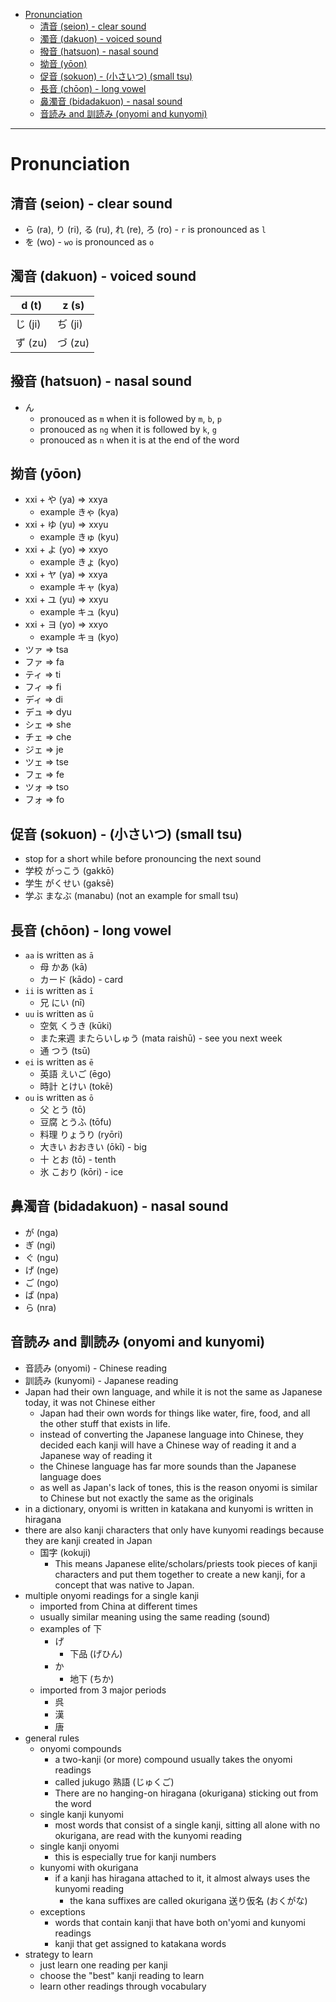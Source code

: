 - [Pronunciation](#pronunciation)
  * [清音 (seion) - clear sound](#%E6%B8%85%E9%9F%B3-seion---clear-sound)
  * [濁音 (dakuon) - voiced sound](#%E6%BF%81%E9%9F%B3-dakuon---voiced-sound)
  * [撥音 (hatsuon) - nasal sound](#%E6%92%A5%E9%9F%B3-hatsuon---nasal-sound)
  * [拗音 (yōon)](#%E6%8B%97%E9%9F%B3-yoon)
  * [促音 (sokuon) - (小さいつ) (small tsu)](#%E4%BF%83%E9%9F%B3-sokuon---%E5%B0%8F%E3%81%95%E3%81%84%E3%81%A4-small-tsu)
  * [長音 (chōon) - long vowel](#%E9%95%B7%E9%9F%B3-choon---long-vowel)
  * [鼻濁音 (bidadakuon) - nasal sound](#%E9%BC%BB%E6%BF%81%E9%9F%B3-bidadakuon---nasal-sound)
  * [音読み and 訓読み (onyomi and kunyomi)](#%E9%9F%B3%E8%AA%AD%E3%81%BF-and-%E8%A8%93%E8%AA%AD%E3%81%BF-onyomi-and-kunyomi)
____

# Pronunciation

## 清音 (seion) - clear sound

- ら (ra), り (ri), る (ru), れ (re), ろ (ro) - `r` is pronounced as `l`
- を (wo) - `wo` is pronounced as `o`

## 濁音 (dakuon) - voiced sound

d (t)   | z (s)
---     | ---
じ (ji) | ぢ (ji)
ず (zu) | づ (zu)

## 撥音 (hatsuon) - nasal sound

- ん
  * pronouced as `m` when it is followed by `m`, `b`, `p`
  * pronouced as `ng` when it is followed by `k`, `g`
  * pronouced as `n` when it is at the end of the word

## 拗音 (yōon)

* xxi + や (ya) => xxya
  + example きゃ (kya)
* xxi + ゆ (yu) => xxyu
  + example きゅ (kyu)
* xxi + よ (yo) => xxyo
  + example きょ (kyo)
* xxi + ヤ (ya) => xxya
  + example キャ (kya)
* xxi + ユ (yu) => xxyu
  + example キュ (kyu)
* xxi + ヨ (yo) => xxyo
  + example キョ (kyo)
* ツァ => tsa
* ファ => fa
* ティ => ti
* フィ => fi
* ディ => di
* デュ => dyu
* シェ => she
* チェ => che
* ジェ => je
* ツェ => tse
* フェ => fe
* ツォ => tso
* フォ => fo

## 促音 (sokuon) - (小さいつ) (small tsu)

* stop for a short while before pronouncing the next sound
* 学校 がっこう (gakkō)
* 学生 がくせい (gaksē)
* 学ぶ まなぶ (manabu) (not an example for small tsu)

## 長音 (chōon) - long vowel

* `aa` is written as `ā`
  + 母 かあ (kā)
  + カード (kādo) - card
* `ii` is written as `ī`
  + 兄 にい (nī)
* `uu` is written as `ū`
  + 空気 くうき (kūki)
  + また来週 またらいしゅう (mata raishū) - see you next week
  + 通 つう (tsū)
* `ei` is written as `ē`
  + 英語 えいご (ēgo)
  + 時計 とけい (tokē)
* `ou` is written as `ō`
  + 父 とう (tō)
  + 豆腐 とうふ (tōfu)
  + 料理 りょうり (ryōri)
  + 大きい おおきい (ōkī) - big
  + 十 とお (tō) - tenth
  + 氷 こおり (kōri) - ice

## 鼻濁音 (bidadakuon) - nasal sound

* が (nga)
* ぎ (ngi)
* ぐ (ngu)
* げ (nge)
* ご (ngo)
* ぱ (npa)
* ら (nra)

## 音読み and 訓読み (onyomi and kunyomi)

- 音読み (onyomi) - Chinese reading
- 訓読み (kunyomi) - Japanese reading
- Japan had their own language, and while it is not the same as Japanese today,
  it was not Chinese either
  * Japan had their own words for things like water, fire, food, and all the
    other stuff that exists in life.
  * instead of converting the Japanese language into Chinese, they decided each
    kanji will have a Chinese way of reading it and a Japanese way of reading it
  * the Chinese language has far more sounds than the Japanese language does
  * as well as Japan's lack of tones, this is the reason onyomi is similar to
    Chinese but not exactly the same as the originals
- in a dictionary, onyomi is written in katakana and kunyomi is written in
  hiragana
- there are also kanji characters that only have kunyomi readings because they
  are kanji created in Japan
  * 国字 (kokuji)
    + This means Japanese elite/scholars/priests took pieces of kanji characters
      and put them together to create a new kanji, for a concept that was native
      to Japan.
- multiple onyomi readings for a single kanji
  * imported from China at different times
  * usually similar meaning using the same reading (sound)
  * examples of 下
    + げ
      + 下品 (げひん)
    + か
      + 地下 (ちか)
  * imported from 3 major periods
    + 呉
    + 漢
    + 唐
- general rules
  * onyomi compounds
    + a two-kanji (or more) compound usually takes the onyomi readings
    + called jukugo 熟語 (じゅくご)
    + There are no hanging-on hiragana (okurigana) sticking out from the word
  * single kanji kunyomi
    + most words that consist of a single kanji, sitting all alone with no
      okurigana, are read with the kunyomi reading
  * single kanji onyomi
    + this is especially true for kanji numbers
  * kunyomi with okurigana
    + if a kanji has hiragana attached to it, it almost always uses the kunyomi
      reading
      + the kana suffixes are called okurigana 送り仮名 (おくがな)
  * exceptions
    + words that contain kanji that have both on'yomi and kunyomi readings
    + kanji that get assigned to katakana words
- strategy to learn
  * just learn one reading per kanji
  * choose the "best" kanji reading to learn
  * learn other readings through vocabulary
